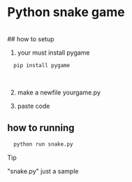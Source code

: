 
# Python snake game
<br>
## how to setup

1. your must install pygame<br>

```python
  pip install pygame

```
<br>

2. make a newfile yourgame.py<br>
  
3. paste code 

## how to running

```python
  python run snake.py
```
> [!TIP]
> "snake.py" just a sample







